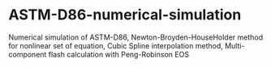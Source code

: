 # ASTM-D86-numerical-simulation
Numerical simulation of ASTM-D86, Newton-Broyden-HouseHolder method for nonlinear set of equation, Cubic Spline interpolation method, Multi-component flash calculation with Peng-Robinson EOS
